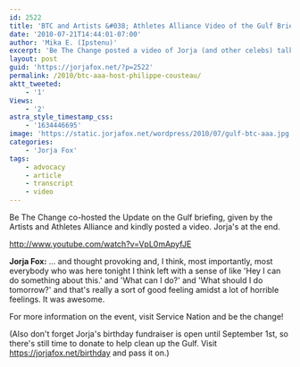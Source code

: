 ```yaml
---
id: 2522
title: 'BTC and Artists &#038; Athletes Alliance Video of the Gulf Briefing'
date: '2010-07-21T14:44:01-07:00'
author: 'Mika E. (Ipstenu)'
excerpt: 'Be The Change posted a video of Jorja (and other celebs) talking about how helpful the Artists & Athletes presentation was.'
layout: post
guid: 'https://jorjafox.net/?p=2522'
permalink: /2010/btc-aaa-host-philippe-cousteau/
aktt_tweeted:
    - '1'
Views:
    - '2'
astra_style_timestamp_css:
    - '1634446695'
image: 'https://static.jorjafox.net/wordpress/2010/07/gulf-btc-aaa.jpg'
categories:
    - 'Jorja Fox'
tags:
    - advocacy
    - article
    - transcript
    - video
---
```


Be The Change co-hosted the Update on the Gulf briefing, given by the Artists and Athletes Alliance and kindly posted a video.  Jorja's at the end.

http://www.youtube.com/watch?v=VpL0mApyfJE

<strong>Jorja Fox:</strong> ... and thought provoking and, I think, most importantly, most everybody who was here tonight I think left with a sense of like 'Hey I can do something about this.' and 'What can I do?' and 'What should I do tomorrow?' and that's really a sort of good feeling amidst a lot of horrible feelings.  It was awesome.

For more information on the event, visit Service Nation and be the change!

(Also don't forget Jorja's birthday fundraiser is open until September 1st, so there's still time to donate to help clean up the Gulf.  Visit <a href="https://jorjafox.net/birthday">https://jorjafox.net/birthday</a> and pass it on.)